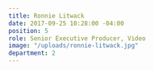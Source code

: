 ```yaml
---
title: Ronnie Litwack
date: 2017-09-25 10:28:00 -04:00
position: 5
role: Senior Executive Producer, Video
image: "/uploads/ronnie-litwack.jpg"
department: 2
---
```

